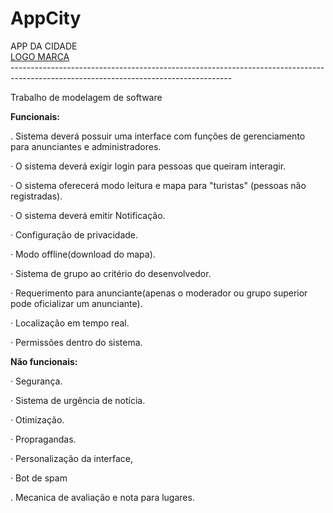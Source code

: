 # AppCity
<div>
APP DA CIDADE <br>
 <a href="https://www.canva.com/design/DAFLdLQxMgI/41WzpGWAmDEh1CUt0odRXQ/edit?utm_content=DAFLdLQxMgI&utm_campaign=designshare&utm_medium=link2&utm_source=sharebutton">LOGO MARCA</a> <br>
-------------------------------------------------------------------------------------------------------------------------------------

Trabalho de modelagem de software

<strong>Funcionais:</strong>
 
. Sistema deverá possuir uma interface com funções de gerenciamento para anunciantes e administradores.
 
· O sistema deverá exigir login para pessoas que queiram interagir.

· O sistema oferecerá modo leitura e mapa para "turistas" (pessoas não registradas).

· O sistema deverá emitir Notificação.

· Configuração de privacidade.

· Modo offline(download do mapa).

· Sistema de grupo ao critério do desenvolvedor.

· Requerimento para anunciante(apenas o moderador ou grupo superior pode oficializar um anunciante).

· Localização em tempo real.
 
· Permissões dentro do sistema.

<strong>Não funcionais:</strong>

· Segurança.

· Sistema de urgência de notícia.

· Otimização.

· Propragandas.

· Personalização da interface,

· Bot de spam 
 
. Mecanica de avaliação e nota para lugares.
</div>
